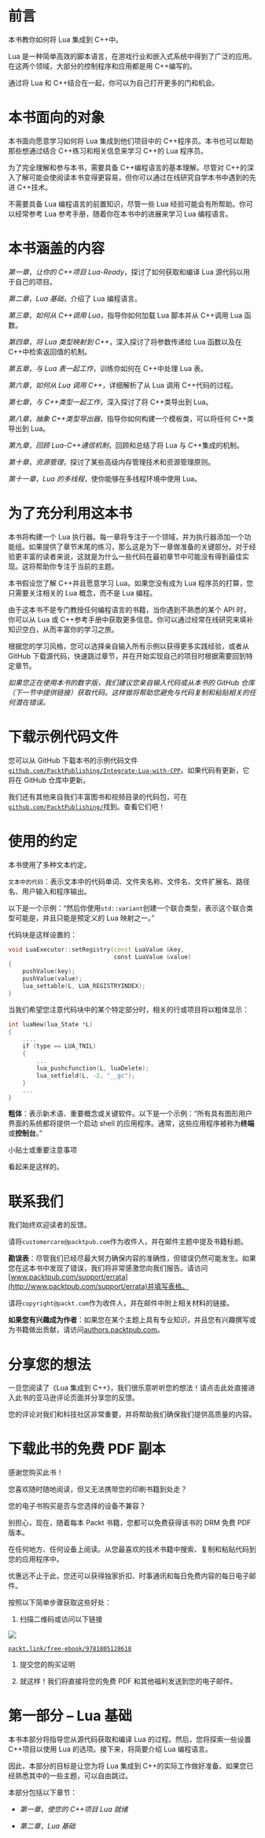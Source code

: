 # 前言

本书教你如何将 Lua 集成到 C++中。

Lua 是一种简单高效的脚本语言，在游戏行业和嵌入式系统中得到了广泛的应用。在这两个领域，大部分的控制程序和应用都是用 C++编写的。

通过将 Lua 和 C++结合在一起，你可以为自己打开更多的门和机会。

# 本书面向的对象

本书面向愿意学习如何将 Lua 集成到他们项目中的 C++程序员。本书也可以帮助那些想通过结合 C++练习和相关信息来学习 C++的 Lua 程序员。

为了完全理解和参与本书，需要具备 C++编程语言的基本理解。尽管对 C++的深入了解可能会使阅读本书变得更容易，但你可以通过在线研究自学本书中遇到的先进 C++技术。

不需要具备 Lua 编程语言的前置知识，尽管一些 Lua 经验可能会有所帮助。你可以经常参考 Lua 参考手册，随着你在本书中的进展来学习 Lua 编程语言。

# 本书涵盖的内容

*第一章*，*让你的 C++项目 Lua-Ready*，探讨了如何获取和编译 Lua 源代码以用于自己的项目。

*第二章*，*Lua 基础*，介绍了 Lua 编程语言。

*第三章*，*如何从 C++调用 Lua*，指导你如何加载 Lua 脚本并从 C++调用 Lua 函数。

*第四章*，*将 Lua 类型映射到 C++*，深入探讨了将参数传递给 Lua 函数以及在 C++中检索返回值的机制。

*第五章*，*与 Lua 表一起工作*，训练你如何在 C++中处理 Lua 表。

*第六章*，*如何从 Lua 调用 C++*，详细解析了从 Lua 调用 C++代码的过程。

*第七章*，*与 C++类型一起工作*，深入探讨了将 C++类导出到 Lua。

*第八章*，*抽象 C++类型导出器*，指导你如何构建一个模板类，可以将任何 C++类导出到 Lua。

*第九章*，*回顾 Lua-C++通信机制*，回顾和总结了将 Lua 与 C++集成的机制。

*第十章*，*资源管理*，探讨了某些高级内存管理技术和资源管理原则。

*第十一章*，*Lua 的多线程*，使你能够在多线程环境中使用 Lua。

# 为了充分利用这本书

本书将构建一个 Lua 执行器。每一章将专注于一个领域，并为执行器添加一个功能组。如果提供了章节末尾的练习，那么这是为下一章做准备的关键部分。对于经验更丰富的读者来说，这就是为什么一些代码在最初章节中可能没有得到最佳实现。这将帮助你专注于当前的主题。

本书假设您了解 C++并且愿意学习 Lua。如果您没有成为 Lua 程序员的打算，您只需要关注相关的 Lua 概念，而不是 Lua 编程。

由于这本书不是专门教授任何编程语言的书籍，当你遇到不熟悉的某个 API 时，你可以从 Lua 或 C++参考手册中获取更多信息。你可以通过经常在线研究来填补知识空白，从而丰富你的学习之旅。

根据您的学习风格，您可以选择亲自输入所有示例以获得更多实践经验，或者从 GitHub 下载源代码，快速跳过章节，并在开始实现自己的项目时根据需要回到特定章节。

*如果您正在使用本书的数字版，我们建议您亲自输入代码或从本书的 GitHub 仓库（下一节中提供链接）获取代码。这样做将帮助您避免与代码复制和粘贴相关的任何潜在错误。*

# 下载示例代码文件

您可以从 GitHub 下载本书的示例代码文件[`github.com/PacktPublishing/Integrate-Lua-with-CPP`](https://github.com/PacktPublishing/Integrate-Lua-with-CPP)。如果代码有更新，它将在 GitHub 仓库中更新。

我们还有其他来自我们丰富图书和视频目录的代码包，可在[`github.com/PacktPublishing/`](https://github.com/PacktPublishing/)找到。查看它们吧！

# 使用的约定

本书使用了多种文本约定。

`文本中的代码`：表示文本中的代码单词、文件夹名称、文件名、文件扩展名、路径名、用户输入和程序输出。

以下是一个示例：“然后你使用`std::variant`创建一个联合类型，表示这个联合类型可能是，并且只能是预定义的 Lua 映射之一。”

代码块是这样设置的：

```cpp
void LuaExecutor::setRegistry(const LuaValue &key,
                              const LuaValue &value)
{
    pushValue(key);
    pushValue(value);
    lua_settable(L, LUA_REGISTRYINDEX);
}
```

当我们希望您注意代码块中的某个特定部分时，相关的行或项目将以粗体显示：

```cpp
int luaNew(lua_State *L)
{
    ....
    if (type == LUA_TNIL)
    {
        ...
        lua_pushcfunction(L, luaDelete);
        lua_setfield(L, -2, "__gc");
    }
    ...
}
```

**粗体**：表示新术语、重要概念或关键软件。以下是一个示例：“所有具有图形用户界面的系统都将提供一个启动 shell 的应用程序。通常，这些应用程序被称为**终端**或**控制台**。”

小贴士或重要注意事项

看起来是这样的。

# 联系我们

我们始终欢迎读者的反馈。

请将`customercare@packtpub.com`作为收件人，并在邮件主题中提及书籍标题。

**勘误表**：尽管我们已经尽最大努力确保内容的准确性，但错误仍然可能发生。如果您在这本书中发现了错误，我们将非常感激您向我们报告。请访问[www.packtpub.com/support/errata](http://www.packtpub.com/support/errata)并填写表格。

请将`copyright@packt.com`作为收件人，并在邮件中附上相关材料的链接。

**如果您有兴趣成为作者**：如果您在某个主题上具有专业知识，并且您有兴趣撰写或为书籍做出贡献，请访问[authors.packtpub.com](http://authors.packtpub.com)。

# 分享您的想法

一旦您阅读了《Lua 集成到 C++》，我们很乐意听听您的想法！请点击此处直接进入此书的亚马逊评论页面并分享您的反馈。

您的评论对我们和科技社区非常重要，并将帮助我们确保我们提供高质量的内容。

# 下载此书的免费 PDF 副本

感谢您购买此书！

您喜欢随时随地阅读，但又无法携带您的印刷书籍到处走？

您的电子书购买是否与您选择的设备不兼容？

别担心，现在，随着每本 Packt 书籍，您都可以免费获得该书的 DRM 免费 PDF 版本。

在任何地方、任何设备上阅读。从您最喜欢的技术书籍中搜索、复制和粘贴代码到您的应用程序中。

优惠远不止于此，您还可以获得独家折扣、时事通讯和每日免费内容的每日电子邮件。

按照以下简单步骤获取这些好处：

1.  扫描二维码或访问以下链接

![](img/B20927_QR_Free_PDF.jpg)

[`packt.link/free-ebook/9781805128618`](https://packt.link/free-ebook/9781805128618)

1.  提交您的购买证明

1.  就这样！我们将直接将您的免费 PDF 和其他福利发送到您的电子邮件。

# 第一部分 – Lua 基础

本书本部分将指导您从源代码获取和编译 Lua 的过程。然后，您将探索一些设置 C++项目以使用 Lua 的选项。接下来，将简要介绍 Lua 编程语言。

因此，本部分的目标是让您为将 Lua 集成到 C++的实际工作做好准备。如果您已经熟悉其中的一些主题，可以自由跳过。

本部分包括以下章节：

+   *第一章*，*使您的 C++项目 Lua 就绪*

+   *第二章*，*Lua 基础*
